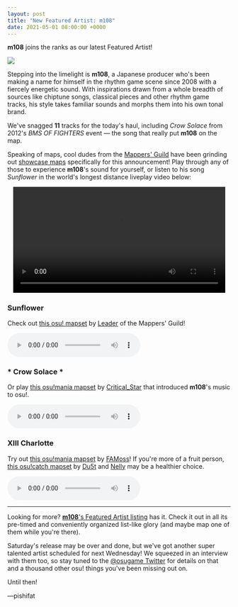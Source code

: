 ```yaml
---
layout: post
title: "New Featured Artist: m108"
date: 2021-05-01 08:00:00 +0000
---
```


**m108** joins the ranks as our latest Featured Artist!

![](https://assets.ppy.sh/artists/161/header.jpg)

Stepping into the limelight is **m108**, a Japanese producer who's been making a name for himself in the rhythm game scene since 2008 with a fiercely energetic sound. With inspirations drawn from a whole breadth of sources like chiptune songs, classical pieces and other rhythm game tracks, his style takes familiar sounds and morphs them into his own tonal brand.

We've snagged **11** tracks for the today's haul, including *Crow Solace* from 2012's *BMS OF FIGHTERS* event — the song that really put **m108** on the map.

Speaking of maps, cool dudes from the [Mappers' Guild](/wiki/Mappers_Guild) have been grinding out [showcase maps](/wiki/Featured_Artists/Featured_Artist_Showcase_Beatmaps) specifically for this announcement! Play through any of those to experience **m108**'s sound for yourself, or listen to his song *Sunflower* in the world's longest distance liveplay video below:

<div align="center">
    <video width="95%" controls>
        <source src="https://assets.ppy.sh/artists/161/release_showcase.mp4" type="video/mp4" preload="none">
    </video>
</div>

### Sunflower

Check out [this osu! mapset](https://osu.ppy.sh/beatmapsets/1403962) by [Leader](https://osu.ppy.sh/users/631530) of the Mappers' Guild!

<audio controls>
    <source src="https://assets.ppy.sh/artists/161/Songs/m108%20-%20Sunflower.mp3" type="audio/mpeg">
</audio>

### \* Crow Solace \*

Or play [this osu!mania mapset](https://osu.ppy.sh/beatmapsets/354157) by [Critical_Star](https://osu.ppy.sh/users/3793196) that introduced **m108**'s music to osu!.

<audio controls>
    <source src="https://assets.ppy.sh/artists/161/Songs/m108%20-%20%20Crow%20Solace%20.mp3" type="audio/mpeg">
</audio>

### XIII Charlotte

Try out [this osu!mania mapset](https://osu.ppy.sh/beatmapsets/1366994) by [FAMoss](https://osu.ppy.sh/users/7707789)! If you're more of a fruit person, [this osu!catch mapset](https://osu.ppy.sh/beatmapsets/1400205) by [Du5t](https://osu.ppy.sh/users/6053071) and [Nelly](https://osu.ppy.sh/users/4741164) may be a healthier choice.

<audio controls>
    <source src="https://assets.ppy.sh/artists/161/Songs/m108%20-%20XIII%20Charlotte.mp3" type="audio/mpeg">
</audio>

---

Looking for more? [**m108**'s Featured Artist listing](https://osu.ppy.sh/beatmaps/artists/161) has it. Check it out in all its pre-timed and conveniently organized list-like glory (and maybe map one of them while you're there).

Saturday's release may be over and done, but we've got another super talented artist scheduled for next Wednesday! We squeezed in an interview with them too, so stay tuned to the [@osugame Twitter](https://twitter.com/osugame) for details on that and a thousand other osu! things you've been missing out on.

Until then!

—pishifat
